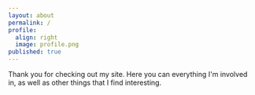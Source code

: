 ```yaml
---
layout: about
permalink: /
profile:
  align: right
  image: profile.png
published: true
---
```


Thank you for checking out my site. Here you can everything I'm involved in, as well as other things that I find interesting.
